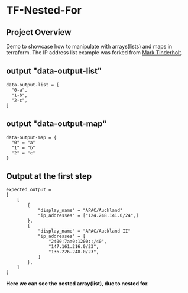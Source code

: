 # TF-Nested-For

## Project Overview

Demo to showcase how to manipulate with arrays(lists) and maps in terraform. The IP address list example was forked from [Mark Tinderholt](https://github.com/markti).

## output "data-output-list"

```text
data-output-list = [
  "0-a",
  "1-b",
  "2-c",
]
```

## output "data-output-map"

```text
data-output-map = {
  "0" = "a"
  "1" = "b"
  "2" = "c"
}
```

## Output at the first step

```text
expected_output =
[
    [
        {
            "display_name" = "APAC/Auckland"
            "ip_addresses" = ["124.248.141.0/24",]
        },
        {
            "display_name" = "APAC/Auckland II"
            "ip_addresses" = [
                "2400:7aa0:1200::/40",
                "147.161.216.0/23",
                "136.226.248.0/23",
            ]
        },
    ]
]
```

**Here we can see the nested array(list), due to nested for.**
